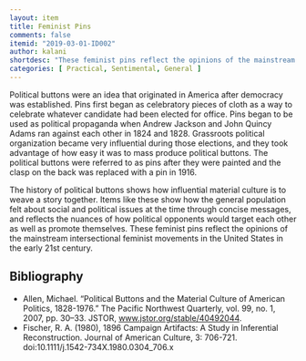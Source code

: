 ```yaml
---
layout: item
title: Feminist Pins
comments: false
itemid: "2019-03-01-ID002"
author: kalani
shortdesc: "These feminist pins reflect the opinions of the mainstream intersectional feminist movements in the United States in the early 21st century."
categories: [ Practical, Sentimental, General ]
---
```


Political buttons were an idea that originated in America after democracy was established. Pins first began as celebratory pieces of cloth as a way to celebrate whatever candidate had been elected for office. Pins began to be used as political propaganda when Andrew Jackson and John Quincy Adams ran against each other in 1824 and 1828. Grassroots political organization became very influential during those elections, and they took advantage of how easy it was to mass produce political buttons. The political buttons were referred to as pins after they were painted and the clasp on the back was replaced with a pin in 1916. 

The history of political buttons shows how influential material culture is to weave a story together. Items like these show how the general population felt about social and political issues at the time through concise messages, and reflects the nuances of how political opponents would target each other as well as promote themselves. These feminist pins reflect the opinions of the mainstream intersectional feminist movements in the United States in the early 21st century.

## Bibliography

- Allen, Michael. “Political Buttons and the Material Culture of American Politics, 1828-1976.” The Pacific Northwest Quarterly, vol. 99, no. 1, 2007, pp. 30–33. JSTOR, www.jstor.org/stable/40492044.
- Fischer, R. A. (1980), 1896 Campaign Artifacts: A Study in Inferential Reconstruction. Journal of American Culture, 3: 706-721. doi:10.1111/j.1542-734X.1980.0304_706.x

